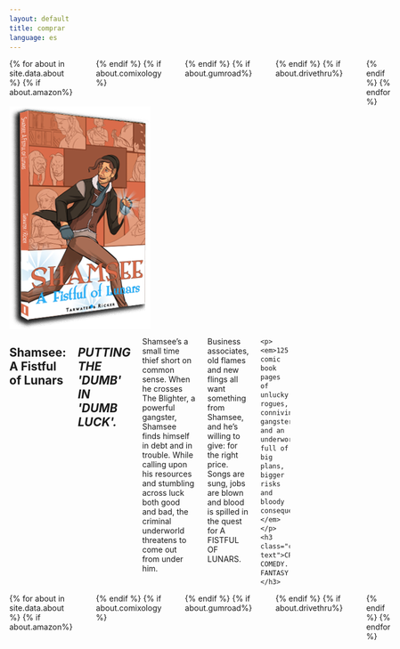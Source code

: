 ```yaml
---
layout: default
title: comprar
language: es
---
```


<article class="row white">
  <div class="small-12 columns center-text">
        {% for about in site.data.about %}
	{% if about.amazon%}
	  <a href="{{ about.amazon }}"><span class="icon-amazon sales amazon"></span></a>
	{% endif %}
	{% if about.comixology %}
	  <a href="{{ about.comixology }}"><span class="icon-comixology sales comixology"></span></a>
	{% endif %}
		{% if about.gumroad%}
	  <a href="{{ about.gumroad }}"><span class="icon-gumroad sales gumroad"></span></a>
	{% endif %}
	{% if about.drivethru%}
	  <a href="{{ about.drivethru }}"><span class="icon-drivethru sales drivethru hide-for-small"></span></a>
	{% endif %}
      {% endfor %}
  </div>
  <div class="small-12 medium-4 columns center-text">
    <img src="/images/affl-3d.png">
  </div>
  <div class="small-12 medium-8 columns">
    <h1 class="center-text">Shamsee: A Fistful of Lunars</h1>
    <h2 class="center-text"><em>PUTTING THE 'DUMB' IN 'DUMB LUCK'.</em></h2>
    <p>Shamsee’s a small time thief short on common sense. When he crosses The Blighter, a powerful gangster, Shamsee finds himself in debt and in trouble. While calling upon his resources and stumbling across luck both good and bad, the criminal underworld threatens to come out from under him.</p>
    <p>Business associates, old flames and new flings all want something from Shamsee, and he’s willing to give: for the right price. Songs are sung, jobs are blown and blood is spilled in the quest for A FISTFUL OF LUNARS.</p>
    
    <p><em>125 comic book pages of unlucky rogues, conniving gangsters and an underworld full of big plans, bigger risks and bloody consequences.</em></p>
    <h3 class="center-text">CRIME. COMEDY. FANTASY.</h3>
  </div>
  <div class="small-12 columns center-text">
        {% for about in site.data.about %}
	{% if about.amazon%}
	  <a href="{{ about.amazon }}"><span class="icon-amazon sales amazon"></span></a>
	{% endif %}
	{% if about.comixology %}
	  <a href="{{ about.comixology }}"><span class="icon-comixology sales comixology"></span></a>
	{% endif %}
		{% if about.gumroad%}
	  <a href="{{ about.gumroad }}"><span class="icon-gumroad sales gumroad"></span></a>
	{% endif %}
	{% if about.drivethru%}
	  <a href="{{ about.drivethru }}"><span class="icon-drivethru sales drivethru hide-for-small"></span></a>
	{% endif %}
      {% endfor %}
  </div>
</article>
